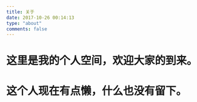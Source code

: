 ```yaml
---
title: 关于 
date: 2017-10-26 00:14:13
type: "about"
comments: false
---
```


# 这里是我的个人空间，欢迎大家的到来。
# 这个人现在有点懒，什么也没有留下。
